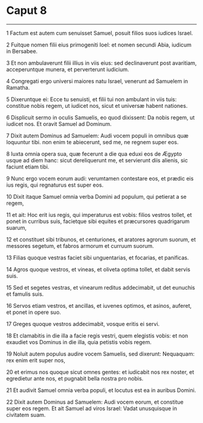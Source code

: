 # Caput 8

***

1 Factum est autem cum senuisset Samuel, posuit filios suos iudices Israel.

2 Fuitque nomen filii eius primogeniti Ioel: et nomen secundi Abia, iudicum in Bersabee.

3 Et non ambulaverunt filii illius in viis eius: sed declinaverunt post avaritiam, acceperuntque munera, et perverterunt iudicium.

4 Congregati ergo universi maiores natu Israel, venerunt ad Samuelem in Ramatha.

5 Dixeruntque ei: Ecce tu senuisti, et filii tui non ambulant in viis tuis: constitue nobis regem, ut iudicet nos, sicut et universæ habent nationes.

6 Displicuit sermo in oculis Samuelis, eo quod dixissent: Da nobis regem, ut iudicet nos. Et oravit Samuel ad Dominum.

7 Dixit autem Dominus ad Samuelem: Audi vocem populi in omnibus quæ loquuntur tibi. non enim te abiecerunt, sed me, ne regnem super eos.

8 Iuxta omnia opera sua, quæ fecerunt a die qua eduxi eos de Ægypto usque ad diem hanc: sicut dereliquerunt me, et servierunt diis alienis, sic faciunt etiam tibi.

9 Nunc ergo vocem eorum audi: verumtamen contestare eos, et prædic eis ius regis, qui regnaturus est super eos.

10 Dixit itaque Samuel omnia verba Domini ad populum, qui petierat a se regem,

11 et ait: Hoc erit ius regis, qui imperaturus est vobis: filios vestros tollet, et ponet in curribus suis, facietque sibi equites et præcursores quadrigarum suarum,

12 et constituet sibi tribunos, et centuriones, et aratores agrorum suorum, et messores segetum, et fabros armorum et curruum suorum.

13 Filias quoque vestras faciet sibi unguentarias, et focarias, et panificas.

14 Agros quoque vestros, et vineas, et oliveta optima tollet, et dabit servis suis.

15 Sed et segetes vestras, et vinearum reditus addecimabit, ut det eunuchis et famulis suis.

16 Servos etiam vestros, et ancillas, et iuvenes optimos, et asinos, auferet, et ponet in opere suo.

17 Greges quoque vestros addecimabit, vosque eritis ei servi.

18 Et clamabitis in die illa a facie regis vestri, quem elegistis vobis: et non exaudiet vos Dominus in die illa, quia petistis vobis regem.

19 Noluit autem populus audire vocem Samuelis, sed dixerunt: Nequaquam: rex enim erit super nos,

20 et erimus nos quoque sicut omnes gentes: et iudicabit nos rex noster, et egredietur ante nos, et pugnabit bella nostra pro nobis.

21 Et audivit Samuel omnia verba populi, et locutus est ea in auribus Domini.

22 Dixit autem Dominus ad Samuelem: Audi vocem eorum, et constitue super eos regem. Et ait Samuel ad viros Israel: Vadat unusquisque in civitatem suam.

